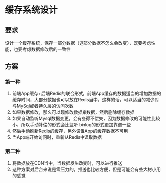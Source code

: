 # 缓存系统设计

## 要求

设计一个缓存系统，保存一部分数据（这部分数据不怎么会改变），既要考虑性能，也要考虑数据修改后的一致性

## 方案

### 第一种

1. 前端App缓存+后端Redis的联合形式，前端App缓存的数据适当的增加数据的缓存时间，大部分数据也可以放在Redis当中，这样的话，可以适当的减少对与MySql或者持久层的访问次数
2. 如果数据修改，那么可以现修改数据库数据，然后删除缓存数据
3. 如果自动监听Mysql数据变更，会有些得不偿失，因为数据修改的可能性比较小，所以手动补偿的形式会比监听 binlog的形式更加靠谱一些
4. 然后手动刷新Redis的缓存，另外设置App的缓存数据不可用
5. 当App端开始访问时，重新从Redis中读取数据

### 第二种

1. 将数据放在CDN当中，当数据发生改变时，可以进行推送
2. 这种方案对后台来说是零压力的，推送也比较方便，但是可能会有些大材小用的感觉